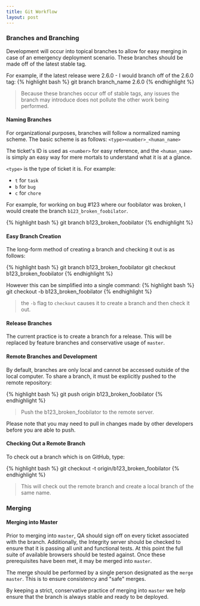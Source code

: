 ```yaml
---
title: Git Workflow
layout: post
---
```


### Branches and Branching
Development will occur into topical branches to allow for easy merging in case
of an emergency deployment scenario. These branches should be made off of the
latest stable tag.

For example, if the latest release were 2.6.0 - I would branch off of the 2.6.0
tag:
{% highlight bash %}
git branch branch_name 2.6.0
{% endhighlight %}

> Because these branches occur off of stable tags, any issues the branch may
> introduce does not pollute the other work being performed.

#### Naming Branches
For organizational purposes, branches will follow a normalized naming scheme.
The basic scheme is as follows: `<type><number>_<human_name>`

The ticket's ID is used as `<number>` for easy reference, and the
`<human_name>` is simply an easy way for mere mortals to understand what it
is at a glance.

`<type>` is the type of ticket it is. For example:

- `t` for `task`
- `b` for `bug`
- `c` for `chore`

For example, for working on bug #123 where our foobilator was broken, I would
create the branch `b123_broken_foobilator`.

{% highlight bash %}
git branch b123_broken_foobilator
{% endhighlight %}

#### Easy Branch Creation
The long-form method of creating a branch and checking it out is as follows:

{% highlight bash %}
git branch b123_broken_foobilator
git checkout b123_broken_foobilator
{% endhighlight %}

However this can be simplified into a single command:
{% highlight bash %}
git checkout -b b123_broken_foobilator
{% endhighlight %}
> the `-b` flag to `checkout` causes it to create a branch and then check it
> out.

#### Release Branches
The current practice is to create a branch for a release. This will be
replaced by feature branches and conservative usage of `master`.

#### Remote Branches and Development
By default, branches are only local and cannot be accessed outside of the local
computer. To share a branch, it must be explicitly pushed to the remote
repository:

{% highlight bash %}
git push origin b123_broken_foobilator
{% endhighlight %}

> Push the b123_broken_foobilator to the remote server.

Please note that you may need to pull in changes made by other developers
before you are able to push.

#### Checking Out a Remote Branch
To check out a branch which is on GitHub, type:

{% highlight bash %}
git checkout -t origin/b123_broken_foobilator
{% endhighlight %}
> This will check out the remote branch and create a local branch of the same
> name.

### Merging
#### Merging into Master
Prior to merging into `master`, QA should sign off on every ticket
associated with the branch. Additionally, the Integrity server should be
checked to ensure that it is passing all unit and functional tests. At this
point the full suite of available browsers should be tested against. Once
these prerequisites have been met, it may be merged into `master`.

The merge should be performed by a single person designated as the `merge
master`. This is to ensure consistency and "safe" merges.

By keeping a strict, conservative practice of merging into `master` we help
ensure that the branch is always stable and ready to be deployed.

